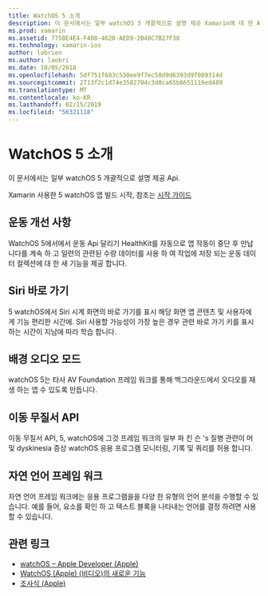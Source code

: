 ```yaml
---
title: WatchOS 5 소개
description: 이 문서에서는 일부 watchOS 5 개괄적으로 설명 제공 Xamarin에 대 한 Api입니다.
ms.prod: xamarin
ms.assetid: 775BE4E4-F408-4620-AED9-2B48C7B27F38
ms.technology: xamarin-ios
author: lobrien
ms.author: laobri
ms.date: 10/05/2018
ms.openlocfilehash: 5df751f683c530ee9f7ec58d9d6393d9f089314d
ms.sourcegitcommit: 2713f2c1d74e3582704c3d0ca65b6651119ed489
ms.translationtype: MT
ms.contentlocale: ko-KR
ms.lasthandoff: 02/15/2019
ms.locfileid: "56321118"
---
```

# <a name="introduction-to-watchos-5"></a>WatchOS 5 소개

이 문서에서는 일부 watchOS 5 개괄적으로 설명 제공 Api.

Xamarin 사용한 5 watchOS 앱 빌드 시작, 참조는 [시작 가이드](~/ios/platform/introduction-to-ios12/get-started.md)

## <a name="workout-improvements"></a>운동 개선 사항

WatchOS 5에서에서 운동 Api 달리기 HealthKit를 자동으로 앱 작동이 중단 후 만납니다를 계속 하 고 일련의 관련된 수량 데이터를 사용 하 여 작업에 저장 되는 운동 데이터 컬렉션에 대 한 새 기능을 제공 합니다.

## <a name="siri-shortcuts"></a>Siri 바로 가기

5 watchOS에서 Siri 시계 화면의 바로 가기를 표시 해당 화면 앱 콘텐츠 및 사용자에 게 기능 편리한 시간에. Siri 사용할 가능성이 가장 높은 경우 관련 바로 가기 키를 표시 하는 시간이 지남에 따라 학습 합니다.

## <a name="background-audio-mode"></a>배경 오디오 모드

watchOS 5는 타사 AV Foundation 프레임 워크를 통해 백그라운드에서 오디오를 재생 하는 앱 수 있도록 만듭니다.

## <a name="movement-disorder-api"></a>이동 무질서 API

이동 무질서 API, 5, watchOS에 그것 프레임 워크의 일부 파 킨 슨 's 질병 관련이 머 및 dyskinesia 증상 watchOS 응용 프로그램 모니터링, 기록 및 쿼리를 허용 합니다.

## <a name="natural-language-framework"></a>자연 언어 프레임 워크

자연 언어 프레임 워크에는 응용 프로그램을을 다양 한 유형의 언어 분석을 수행할 수 있습니다. 예를 들어, 요소를 확인 하 고 텍스트 블록을 나타내는 언어를 결정 하려면 사용할 수 있습니다.

## <a name="related-links"></a>관련 링크

- [watchOS – Apple Developer (Apple)](https://developer.apple.com/watchOS/)
- [WatchOS (Apple) (비디오)의 새로운 기능](https://developer.apple.com/videos/play/wwdc2018/206/)
- [조사식 (Apple)](https://www.apple.com/watch/)
